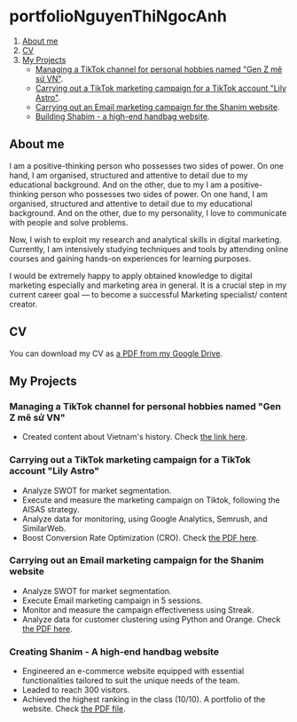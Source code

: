 # portfolioNguyenThiNgocAnh
1. [About me](#about-me)
2. [CV](#cv)
3. [My Projects](#my-projects)
   - [Managing a TikTok channel for personal hobbies named "Gen Z mê sử VN"](#managing-a-tiktok-channel-for-personal-hobbies-named-gen-z-me-su-vn).
   - [Carrying out a TikTok marketing campaign for a TikTok account "Lily Astro"](#carrying-out-a-tiktok-marketing-campaign-for-a-tiktok-account-named-lily-astro).
   - [Carrying out an Email marketing campaign for the Shanim website](#carrying-out-an-email-marketing-campaign-for-the-shanim-website).
   - [Building Shabim - a high-end handbag website](#building-shanim-a-high-end-handbag-website).
## About me
I am a positive-thinking person who possesses two sides of power. On one hand, I am organised, structured and attentive to detail due to my educational background. And on the other, due to my I am a positive-thinking person who possesses two sides of power. On one hand, I am organised, structured and attentive to detail due to my educational background. And on the other, due to my personality, I love to communicate with people and solve problems.

Now, I wish to exploit my research and analytical skills in digital marketing. Currently, I am intensively studying techniques and tools by attending online courses and gaining hands-on experiences for learning purposes.

I would be extremely happy to apply obtained knowledge to digital marketing especially and marketing area in general. It is a crucial step in my current career goal — to become a successful Marketing specialist/ content creator.

## CV
You can download my CV as [a PDF from my Google Drive](https://drive.google.com/file/d/1jM5NItE_Lxd7nVarrPMurBcZJqsoVagj/view?usp=sharing).

## My Projects
### Managing a TikTok channel for personal hobbies named "Gen Z mê sử VN"
-  Created content about Vietnam's history. Check [the link here](https://www.tiktok.com/@genzyeulichsu).
### Carrying out a TikTok marketing campaign for a TikTok account "Lily Astro"
- Analyze SWOT for market segmentation.
- Execute and measure the marketing campaign on Tiktok, following the AISAS strategy.
- Analyze data for monitoring, using Google Analytics, Semrush, and SimilarWeb. 
- Boost Conversion Rate Optimization (CRO). Check [the PDF here](https://drive.google.com/file/d/1GDWod8jCN7TNvHH83cdEJJCXUkz0FAgW/view?usp=sharing).
### Carrying out an Email marketing campaign for the Shanim website
- Analyze SWOT for market segmentation.
- Execute Email marketing campaign in 5 sessions.
- Monitor and measure the campaign effectiveness using Streak.
- Analyze data for customer clustering using Python and Orange. Check [the PDF here](https://drive.google.com/file/d/1eeIokw3TzbAZarix3obN6gjE9Bhl8E9s/view?usp=sharing).
### Creating Shanim - A high-end handbag website
- Engineered an e-commerce website equipped with essential functionalities tailored to suit the unique needs of the team.
- Leaded to reach 300 visitors.
- Achieved the highest ranking in the class (10/10).
A portfolio of the website. Check [the PDF file](https://tinyurl.com/bddrwjfd).








